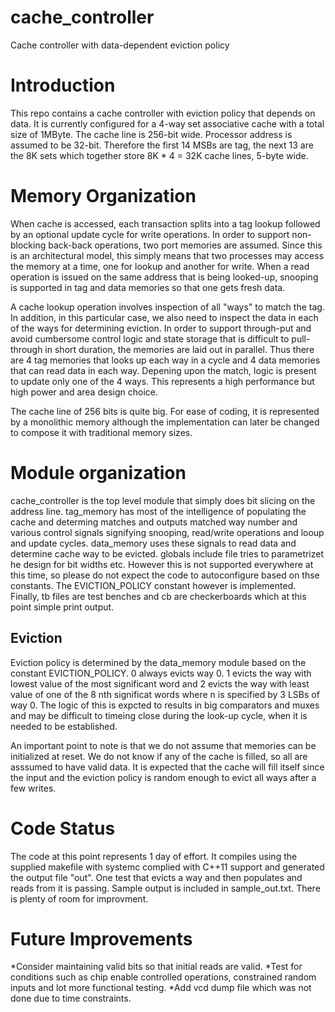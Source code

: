 # cache_controller
Cache controller with data-dependent eviction policy

# Introduction

This repo contains a cache controller with eviction policy that depends on data. It is currently configured for a 4-way set associative cache with a total size of 1MByte. The cache line is 256-bit wide. Processor address is assumed to be 32-bit. Therefore the first 14 MSBs are tag, the next 13 are the 8K sets which together store 8K * 4 = 32K cache lines, 5-byte wide.

# Memory Organization

When cache is accessed, each transaction splits into a tag lookup followed by an optional update cycle for write operations. In order to support non-blocking back-back operations, two port memories are assumed. Since this is an architectural model, this simply means that two processes may access the memory at a time, one for lookup and another for write. When a read operation is issued on the same address that is being looked-up, snooping is supported in tag and data memories so that one gets fresh data.

A cache lookup operation involves inspection of all "ways" to match the tag. In addition, in this particular case, we also need to inspect the data in each of the ways for determining eviction.  In order to support through-put and avoid cumbersome control logic and state storage that is difficult to pull-through in short duration, the memories are laid out in parallel. Thus there are 4 tag memories that looks up each way in a cycle and 4 data memories that can read data in each way. Depening upon the match, logic is present to update only one of the 4 ways. This represents a high performance but high power and area design choice. 

The cache line of 256 bits is quite big. For ease of coding, it is represented by a monolithic memory although the implementation can later be changed to compose it with traditional memory sizes.

# Module organization
cache_controller is the top level module that simply does bit slicing on the address line. tag_memory has most of the intelligence of populating the cache and determing matches and outputs matched way number and various control signals signifying snooping, read/write operations and looup and update cycles. data_memory uses these signals to read data and determine cache way to be evicted. globals include file tries to parametrizet he design for bit widths etc. However this is not supported everywhere at this time, so please do not expect the code to autoconfigure based on thse constants. The EVICTION_POLICY constant however is implemented. Finally, tb files are test benches and cb are checkerboards which at this point simple print output.

## Eviction
Eviction policy is determined by the data_memory module based on the constant EVICTION_POLICY. 0 always evicts way 0. 1 evicts the way with lowest value of the most significant word and 2 evicts the way with least value of one of the 8 nth significat words where n is specified by 3 LSBs of way 0. The logic of this is expcted to results in big comparators and muxes and may be difficult to timeing close during the look-up cycle, when it is needed to be established.

An important point to note is that we do not assume that memories can be initialized at reset. We do not know if any of the cache is filled, so all are asssumed to have valid data. It is expected that the cache will fill itself since the input and the eviction policy is random enough to evict all ways after a few writes.

# Code Status
The code at this point represents 1 day of effort. It compiles using the supplied makefile with systemc complied with C++11 support and generated the output file "out". One test that evicts a way and then populates and reads from it is passing.   Sample output is included in sample_out.txt. There is plenty of room for improvment.

# Future Improvements

*Consider maintaining valid bits so that initial reads are valid.
*Test for conditions such as chip enable controlled operations, constrained random inputs and lot more functional testing.
*Add vcd dump file which was not done due to time constraints.


